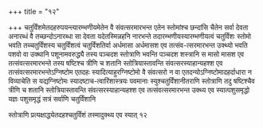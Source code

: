 +++
title = "१२"

+++
चतुर्विंशमेतदहरुपयन्त्यारम्भणीयमेतेन वै संवत्सरमारभन्त एतेन स्तोमांश्च
छन्दांसि चैतेन सर्वा देवता अनारब्धं वै तच्छन्दोऽनारब्धा सा देवता
यदेतस्मिन्नहनि नारभन्ते तदारम्भणीयस्यारम्भणीयत्वं चतुर्विंशः
स्तोमो भवति तच्चतुर्विंशस्य चतुर्विंशत्वं चतुर्विंशतिर्वा
अर्धमासा अर्धमासश एव तत्संव-त्सरमारभन्त उक्थ्यो भवति पशवो
वा उक्थानि पशूनामवरुद्ध्यै तस्य पञ्चदश स्तोत्राणि भवन्ति पञ्चदश
शस्त्रानि स मासो मासश एव तत्संवत्सरमारभन्ते तस्य षष्टिश्च
त्रीणि च शतानि स्तोत्रियास्तावन्ति संवत्सरस्याहान्यहश्श एव
तत्संवत्सरमारभन्तेऽग्निष्टोम एतदहः
स्यादित्याहुरग्निष्टोमो वै संवत्सरो न वा
एतदन्योऽग्निष्टोमादहर्दाधारा न विव्याचेति स यद्यग्निष्टोमः
स्यादष्टाच-त्वारिंशास्त्रयः पवमानाः स्युश्चतुर्विंशानीतराणि
स्तोत्राणि तदु षष्टिश्चैव त्रीणि च शतानि स्तोत्रियास्तावन्ति
संवत्सरस्याहान्यहश्श एव तत्संवत्सरमारभन्त उक्थ्य एव
स्यात्पशुसमृद्धो यज्ञः पशुसमृद्धं सत्रं सर्वाणि चतुर्विंशानि 

स्तोत्राणि प्रत्यक्षाद्ध्येतदहश्चतुर्विंशं तस्मादुक्थ्य एव स्यात् १२




 

